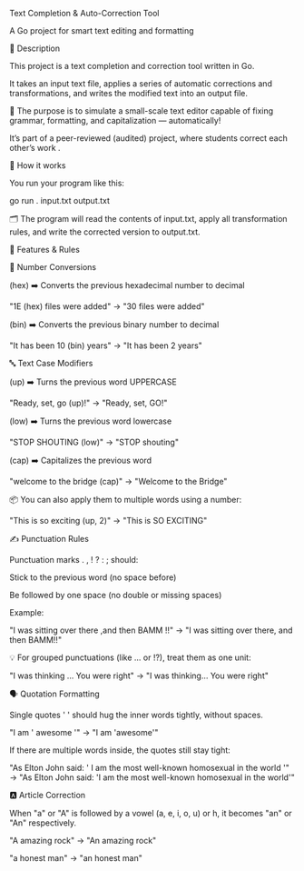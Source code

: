 Text Completion & Auto-Correction Tool

A Go project for smart text editing and formatting

📖 Description

This project is a text completion and correction tool written in Go.

It takes an input text file, applies a series of automatic corrections and transformations, and writes the modified text into an output file.

🔧 The purpose is to simulate a small-scale text editor capable of fixing grammar, formatting, and capitalization — automatically!

It’s part of a peer-reviewed (audited) project, where students correct each other’s work .

🚀 How it works

You run your program like this:

go run . input.txt output.txt


🗂️ The program will read the contents of input.txt, apply all transformation rules, and write the corrected version to output.txt.

🧩 Features & Rules

🔢 Number Conversions

(hex) ➡️ Converts the previous hexadecimal number to decimal

"1E (hex) files were added" → "30 files were added"

(bin) ➡️ Converts the previous binary number to decimal

"It has been 10 (bin) years" → "It has been 2 years"

🔤 Text Case Modifiers

(up) ➡️ Turns the previous word UPPERCASE

"Ready, set, go (up)!" → "Ready, set, GO!"

(low) ➡️ Turns the previous word lowercase

"STOP SHOUTING (low)" → "STOP shouting"

(cap) ➡️ Capitalizes the previous word

"welcome to the bridge (cap)" → "Welcome to the Bridge"

📦 You can also apply them to multiple words using a number:

"This is so exciting (up, 2)" → "This is SO EXCITING"

✍️ Punctuation Rules

Punctuation marks . , ! ? : ; should:

Stick to the previous word (no space before)

Be followed by one space (no double or missing spaces)

Example:

"I was sitting over there ,and then BAMM !!" → "I was sitting over there, and then BAMM!!"

💡 For grouped punctuations (like ... or !?), treat them as one unit:

"I was thinking ... You were right" → "I was thinking... You were right"

🗣️ Quotation Formatting

Single quotes ' ' should hug the inner words tightly, without spaces.

"I am ' awesome '" → "I am 'awesome'"

If there are multiple words inside, the quotes still stay tight:

"As Elton John said: ' I am the most well-known homosexual in the world '"
→ "As Elton John said: 'I am the most well-known homosexual in the world'"

🅰️ Article Correction

When "a" or "A" is followed by a vowel (a, e, i, o, u) or h, it becomes "an" or "An" respectively.

"A amazing rock" → "An amazing rock"

"a honest man" → "an honest man"

